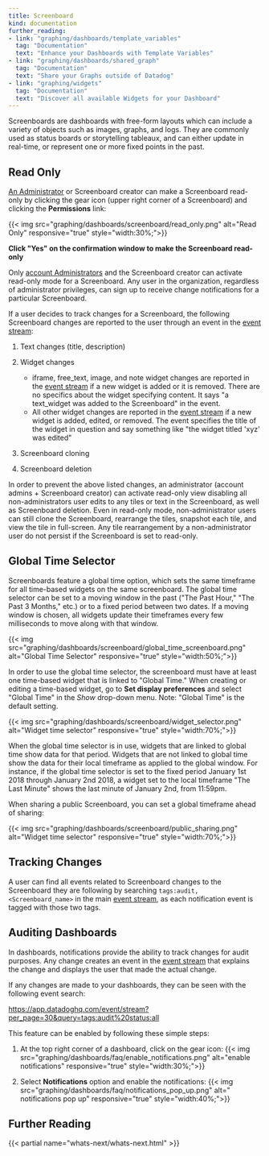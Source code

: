 ```yaml
---
title: Screenboard
kind: documentation
further_reading:
- link: "graphing/dashboards/template_variables"
  tag: "Documentation"
  text: "Enhance your Dashboards with Template Variables"
- link: "graphing/dashboards/shared_graph"
  tag: "Documentation"
  text: "Share your Graphs outside of Datadog"
- link: "graphing/widgets"
  tag: "Documentation"
  text: "Discover all available Widgets for your Dashboard"
---
```


Screenboards are dashboards with free-form layouts which can include a variety of objects such as images, graphs, and logs. They are commonly used as status boards or storytelling tableaux, and can either update in real-time, or represent one or more fixed points in the past.

## Read Only

[An Administrator][1] or Screenboard creator can make a Screenboard read-only by clicking the gear icon (upper right corner of a Screenboard) and clicking the **Permissions** link:

{{< img src="graphing/dashboards/screenboard/read_only.png" alt="Read Only" responsive="true" style="width:30%;">}}

**Click "Yes" on the confirmation window to make the Screenboard read-only**

Only [account Administrators][1] and the Screenboard creator can activate read-only mode for a Screenboard.
Any user in the organization, regardless of administrator privileges, can sign up to receive change notifications for a particular Screenboard.

If a user decides to track changes for a Screenboard, the following Screenboard changes are reported to the user through an event in the [event stream][2]:

1. Text changes (title, description)

2. Widget changes
    - iframe, free_text, image, and note widget changes are reported in the [event stream][2] if a new widget is added or it is removed. There are no specifics about the widget specifying content. It says "a text_widget was added to the Screenboard" in the event.
    - All other widget changes are reported in the [event stream][2] if a new widget is added, edited, or removed. The event specifies the title of the widget in question and say something like "the widget titled 'xyz' was edited"
3. Screenboard cloning

4. Screenboard deletion

In order to prevent the above listed changes, an administrator (account admins + Screenboard creator) can activate read-only view disabling all non-administrators user edits to any tiles or text in the Screenboard, as well as Screenboard deletion.
Even in read-only mode, non-administrator users can still clone the Screenboard, rearrange the tiles, snapshot each tile, and view the tile in full-screen. Any tile rearrangement by a non-administrator user do not persist if the Screenboard is set to read-only.

## Global Time Selector

Screenboards feature a global time option, which sets the same timeframe for all time-based widgets on the same screenboard. The global time selector can be set to a moving window in the past ("The Past Hour," "The Past 3 Months," etc.) or to a fixed period between two dates. If a moving window is chosen, all widgets update their timeframes every few milliseconds to move along with that window.

{{< img src="graphing/dashboards/screenboard/global_time_screenboard.png" alt="Global Time Selector" responsive="true" style="width:50%;">}}

In order to use the global time selector, the screenboard must have at least one time-based widget that is linked to "Global Time." When creating or editing a time-based widget, go to **Set display preferences** and select "Global Time" in the *Show* drop-down menu. Note: "Global Time" is the default setting.

{{< img src="graphing/dashboards/screenboard/widget_selector.png" alt="Widget time selector" responsive="true" style="width:70%;">}}

When the global time selector is in use, widgets that are linked to global time show data for that period. Widgets that are not linked to global time show the data for their local timeframe as applied to the global window. For instance, if the global time selector is set to the fixed period January 1st 2018 through January 2nd 2018, a widget set to the local timeframe "The Last Minute" shows the last minute of January 2nd, from 11:59pm.


When sharing a public Screenboard, you can set a global timeframe ahead of sharing:

{{< img src="graphing/dashboards/screenboard/public_sharing.png" alt="Widget time selector" responsive="true" style="width:70%;">}}


## Tracking Changes
A user can find all events related to Screenboard changes to the Screenboard they are following by searching `tags:audit, <Screenboard_name>` in the main [event stream][2], as each notification event is tagged with those two tags.

## Auditing Dashboards

In dashboards, notifications provide the ability to track changes for audit purposes. Any change creates an event in the [event stream][2] that explains the change and displays the user that made the actual change.

If any changes are made to your dashboards, they can be seen with the following event search:

https://app.datadoghq.com/event/stream?per_page=30&query=tags:audit%20status:all

This feature can be enabled by following these simple steps:

1. At the top right corner of a dashboard, click on the gear icon:
    {{< img src="graphing/dashboards/faq/enable_notifications.png" alt="enable notifications" responsive="true" style="width:30%;">}}

2. Select **Notifications** option and enable the notifications:
    {{< img src="graphing/dashboards/faq/notifications_pop_up.png" alt=" notifications pop up" responsive="true" style="width:40%;">}}

## Further Reading

{{< partial name="whats-next/whats-next.html" >}}

[1]: /account_management/team/#datadog-user-roles
[2]: /graphing/event_stream
